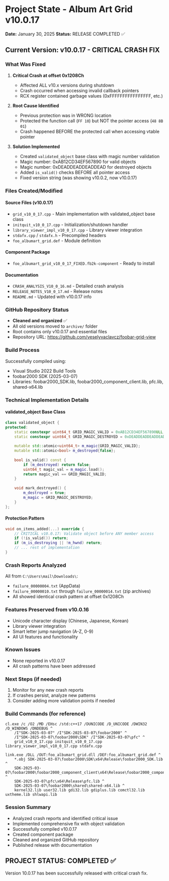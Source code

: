 # Project State - Album Art Grid v10.0.17
**Date:** January 30, 2025
**Status:** RELEASE COMPLETED ✅

## Current Version: v10.0.17 - CRITICAL CRASH FIX

### What Was Fixed
1. **Critical Crash at offset 0x1208Ch**
   - Affected ALL v10.x versions during shutdown
   - Crash occurred when accessing invalid callback pointers
   - RCX register contained garbage values (0xFFFFFFFFFFFFFFFF, etc.)

2. **Root Cause Identified**
   - Previous protection was in WRONG location
   - Protected the function call (`FF 10`) but NOT the pointer access (`48 8B 01`)
   - Crash happened BEFORE the protected call when accessing vtable pointer

3. **Solution Implemented**
   - Created `validated_object` base class with magic number validation
   - Magic number: 0xAB12CD34EF567890 for valid objects
   - Magic number: 0xDEADDEADDEADDEAD for destroyed objects
   - Added `is_valid()` checks BEFORE all pointer access
   - Fixed version string (was showing v10.0.2, now v10.0.17)

### Files Created/Modified

#### Source Files (v10.0.17)
- `grid_v10_0_17.cpp` - Main implementation with validated_object base class
- `initquit_v10_0_17.cpp` - Initialization/shutdown handler
- `library_viewer_impl_v10_0_17.cpp` - Library viewer integration
- `stdafx.cpp` / `stdafx.h` - Precompiled headers
- `foo_albumart_grid.def` - Module definition

#### Component Package
- `foo_albumart_grid_v10_0_17_FIXED.fb2k-component` - Ready to install

#### Documentation
- `CRASH_ANALYSIS_V10_0_16.md` - Detailed crash analysis
- `RELEASE_NOTES_V10_0_17.md` - Release notes
- `README.md` - Updated with v10.0.17 info

### GitHub Repository Status
- **Cleaned and organized** ✅
- All old versions moved to `archive/` folder
- Root contains only v10.0.17 and essential files
- Repository URL: https://github.com/veselyvaclavcz/foobar-grid-view

### Build Process
Successfully compiled using:
- Visual Studio 2022 Build Tools
- foobar2000 SDK (2025-03-07)
- Libraries: foobar2000_SDK.lib, foobar2000_component_client.lib, pfc.lib, shared-x64.lib

### Technical Implementation Details

#### validated_object Base Class
```cpp
class validated_object {
protected:
    static constexpr uint64_t GRID_MAGIC_VALID = 0xAB12CD34EF567890ULL;
    static constexpr uint64_t GRID_MAGIC_DESTROYED = 0xDEADDEADDEADDEADULL;
    
    mutable std::atomic<uint64_t> m_magic{GRID_MAGIC_VALID};
    mutable std::atomic<bool> m_destroyed{false};
    
    bool is_valid() const {
        if (m_destroyed) return false;
        uint64_t magic_val = m_magic.load();
        return magic_val == GRID_MAGIC_VALID;
    }
    
    void mark_destroyed() {
        m_destroyed = true;
        m_magic = GRID_MAGIC_DESTROYED;
    }
};
```

#### Protection Pattern
```cpp
void on_items_added(...) override {
    // CRITICAL v10.0.17: Validate object before ANY member access
    if (!is_valid()) return;
    if (m_is_destroying || !m_hwnd) return;
    // ... rest of implementation
}
```

### Crash Reports Analyzed
All from `C:\Users\mail\Downloads\`:
- `failure_00000004.txt` (AppData)
- `failure_00000010.txt` through `failure_00000014.txt` (zip archives)
- All showed identical crash pattern at offset 0x1208Ch

### Features Preserved from v10.0.16
- Unicode character display (Chinese, Japanese, Korean)
- Library viewer integration
- Smart letter jump navigation (A-Z, 0-9)
- All UI features and functionality

### Known Issues
- None reported in v10.0.17
- All crash patterns have been addressed

### Next Steps (if needed)
1. Monitor for any new crash reports
2. If crashes persist, analyze new patterns
3. Consider adding more validation points if needed

### Build Commands (for reference)
```batch
cl.exe /c /O2 /MD /EHsc /std:c++17 /DUNICODE /D_UNICODE /DWIN32 /D_WINDOWS /DNDEBUG ^
    /I"SDK-2025-03-07" /I"SDK-2025-03-07\foobar2000" ^
    /I"SDK-2025-03-07\foobar2000\SDK" /I"SDK-2025-03-07\pfc" ^
    grid_v10_0_17.cpp initquit_v10_0_17.cpp library_viewer_impl_v10_0_17.cpp stdafx.cpp

link.exe /DLL /OUT:foo_albumart_grid.dll /DEF:foo_albumart_grid.def ^
    *.obj SDK-2025-03-07\foobar2000\SDK\x64\Release\foobar2000_SDK.lib ^
    SDK-2025-03-07\foobar2000\foobar2000_component_client\x64\Release\foobar2000_component_client.lib ^
    SDK-2025-03-07\pfc\x64\Release\pfc.lib ^
    SDK-2025-03-07\foobar2000\shared\shared-x64.lib ^
    kernel32.lib user32.lib gdi32.lib gdiplus.lib comctl32.lib uxtheme.lib shlwapi.lib
```

### Session Summary
- Analyzed crash reports and identified critical issue
- Implemented comprehensive fix with object validation
- Successfully compiled v10.0.17
- Created component package
- Cleaned and organized GitHub repository
- Published release with documentation

## PROJECT STATUS: COMPLETED ✅
Version 10.0.17 has been successfully released with critical crash fix.